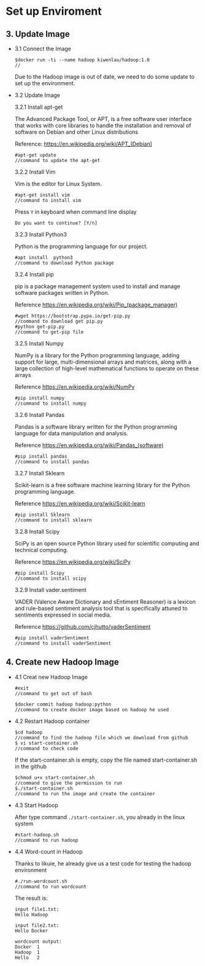 # Set up Enviroment

## 3. Update Image 

* 3.1 Connect the Image

	```
	$docker run -ti --name hadoop kiwenlau/hadoop:1.0
	//
	```
	Due to the Hadoop image is out of date, we need to do some update to set up the environment.
	
* 3.2 Update Image

	3.2.1 Install apt-get
	
	The Advanced Package Tool, or APT, is a free software user interface that works with core libraries to handle the installation and removal of software on Debian and other Linux distributions
	
	Reference: https://en.wikipedia.org/wiki/APT_(Debian)
	```
	#apt-get update
 	//command to update the apt-get
	```
	
	3.2.2 Install Vim

	Vim is the editor for Linux System. 
	```
	#apt-get install vim
	//command to install vim
 	```
	Press `Y` in keyboard when command line display
	```
	Do you want to continue? [Y/n]
	```

	3.2.3 Install Python3
	
	Python is the programming language for our project.
   	```
   	#apt install  python3
   	//command to download Python package
   	```
	
	3.2.4 Install pip
	
	pip is a package management system used to install and manage software packages written in Python. 
	
	Reference https://en.wikipedia.org/wiki/Pip_(package_manager)
	```
	#wget https://bootstrap.pypa.io/get-pip.py
	//command to download get pip.py 
	#python get-pip.py
	//command to get-pip file
	```
	
	3.2.5 Install Numpy
	
	NumPy is a library for the Python programming language, adding support for large, multi-dimensional arrays and matrices, along with a large collection of high-level mathematical functions to operate on these arrays
	
	Reference https://en.wikipedia.org/wiki/NumPy
	```
	#pip install numpy
	//command to install numpy
	```
	
	3.2.6 Install Pandas
	
	Pandas is a software library written for the Python programming language for data manipulation and analysis.
	
	Reference https://en.wikipedia.org/wiki/Pandas_(software)
	```
	#pip install pandas
	//command to install pandas
	```
	
	3.2.7 Install Sklearn
	
	Scikit-learn is a free software machine learning library for the Python programming language.
	
	Reference https://en.wikipedia.org/wiki/Scikit-learn
	```
	#pip install Sklearn
	//command to install sklearn
	```
	
	3.2.8 Install Scipy
	
	SciPy is an open source Python library used for scientific computing and technical computing.
	
	Reference https://en.wikipedia.org/wiki/SciPy
	```
	#pip install Scipy
	//command to install scipy
	```
	
	3.2.9 Install vader.sentiment
	
	VADER (Valence Aware Dictionary and sEntiment Reasoner) is a lexicon and rule-based sentiment analysis tool that is specifically attuned to sentiments expressed in social media. 
	
	Reference https://github.com/cjhutto/vaderSentiment
	```
	#pip install vaderSentiment
	//command to install vaderSentiment
	```

## 4. Create new Hadoop Image

* 4.1 Creat new Hadoop Image

	```
	#exit
	//command to get out of bash 
	```
	```
	$docker commit hadoop hadoop:python
	//command to create docker image based on hadoop he used
	```
	
* 4.2 Restart Hadoop container

	```
	$cd hadoop
	//command to find the hadoop file which we download from github
	$ vi start-container.sh
	//command to check code
	```
	If the start-container.sh is empty, copy the file named start-container.sh in the github
	```
	$chmod u+x start-container.sh
	//command to give the permission to run 
	$./start-container.sh
	//command to run the image and create the container
	```

* 4.3 Start Hadoop

	After type command `./start-container.sh`, you already in the linux system
	```
	#start-hadoop.sh
	//command to run hadoop
	```
	
* 4.4 Word-count in Hadoop

	Thanks to likuie, he already give us a test code for testing the hadoop environment
	```
	#./run-wordcount.sh
	//command to run wordcount
	```
	The result is:
	```
	input file1.txt:
	Hello Hadoop

	input file2.txt:
	Hello Docker

	wordcount output:
	Docker	1
	Hadoop	1
	Hello	2
	```
